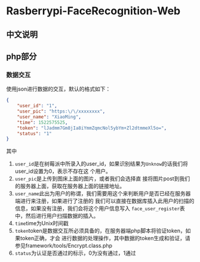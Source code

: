 # Rasberrypi-FaceRecognition-Web

















## 中文说明

## php部分


### 数据交互

使用json进行数据的交互，默认的格式如下：
```JSON
{
	"user_id": "1",
	"user_pic": "https:\/\/xxxxxxxx",
	"user_name": "XiaoMing",
	"time": 1522575525,
	"token": "lJadmm7Gm8jIa8iYmmZqmcNol5ybYm+Zl2dtmmeXl5o=",
	"status": "1"
}
```
其中
1. ```user_id```是在树莓派中所录入的user_id，如果识别结果为```Unknow```的话我们将user_id设置为0，表示不存在这
个用户。
2. ```user_pic```是上传到图床上面的图片，或者我们会选择直
接将图片post到我们的服务器上面，获取在服务器上面的链接地址。
3. ```user_name```此出为用户的称谓，我们需要用这个来判断用户是否已经在服务器端进行来注册，如果进行了注册的
我们可以直接在数据库插入此用户的扫描的信息，如果没有注册，我们会将这个用户信息写入
```face_user_register```表中，然后进行用户扫描数据的插入。
4. ```time```time为Unix时间戳
5. ```token```token是数据交互所必须具备的，在服务器端php脚本将验证token，如果token正确，才会
进行数据的处理操作，其中数据的token生成和验证，请参见framework/tools/Encrypt.class.php
6. ```status```为认证是否通过的标示，0为没有通过，1通过
